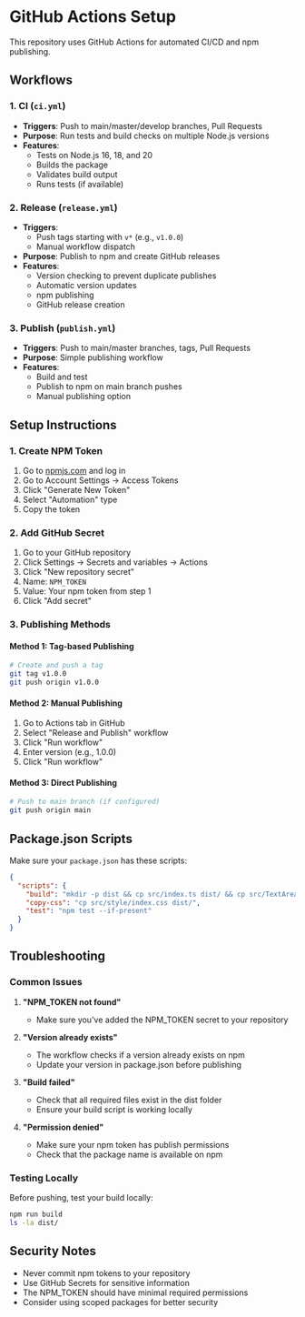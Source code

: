 # GitHub Actions Setup

This repository uses GitHub Actions for automated CI/CD and npm publishing.

## Workflows

### 1. CI (`ci.yml`)
- **Triggers**: Push to main/master/develop branches, Pull Requests
- **Purpose**: Run tests and build checks on multiple Node.js versions
- **Features**:
  - Tests on Node.js 16, 18, and 20
  - Builds the package
  - Validates build output
  - Runs tests (if available)

### 2. Release (`release.yml`)
- **Triggers**: 
  - Push tags starting with `v*` (e.g., `v1.0.0`)
  - Manual workflow dispatch
- **Purpose**: Publish to npm and create GitHub releases
- **Features**:
  - Version checking to prevent duplicate publishes
  - Automatic version updates
  - npm publishing
  - GitHub release creation

### 3. Publish (`publish.yml`)
- **Triggers**: Push to main/master branches, tags, Pull Requests
- **Purpose**: Simple publishing workflow
- **Features**:
  - Build and test
  - Publish to npm on main branch pushes
  - Manual publishing option

## Setup Instructions

### 1. Create NPM Token
1. Go to [npmjs.com](https://www.npmjs.com) and log in
2. Go to Account Settings → Access Tokens
3. Click "Generate New Token"
4. Select "Automation" type
5. Copy the token

### 2. Add GitHub Secret
1. Go to your GitHub repository
2. Click Settings → Secrets and variables → Actions
3. Click "New repository secret"
4. Name: `NPM_TOKEN`
5. Value: Your npm token from step 1
6. Click "Add secret"

### 3. Publishing Methods

#### Method 1: Tag-based Publishing
```bash
# Create and push a tag
git tag v1.0.0
git push origin v1.0.0
```

#### Method 2: Manual Publishing
1. Go to Actions tab in GitHub
2. Select "Release and Publish" workflow
3. Click "Run workflow"
4. Enter version (e.g., 1.0.0)
5. Click "Run workflow"

#### Method 3: Direct Publishing
```bash
# Push to main branch (if configured)
git push origin main
```

## Package.json Scripts

Make sure your `package.json` has these scripts:
```json
{
  "scripts": {
    "build": "mkdir -p dist && cp src/index.ts dist/ && cp src/TextAreaBox.tsx dist/ && cp src/types.ts dist/ && npm run copy-css",
    "copy-css": "cp src/style/index.css dist/",
    "test": "npm test --if-present"
  }
}
```

## Troubleshooting

### Common Issues

1. **"NPM_TOKEN not found"**
   - Make sure you've added the NPM_TOKEN secret to your repository

2. **"Version already exists"**
   - The workflow checks if a version already exists on npm
   - Update your version in package.json before publishing

3. **"Build failed"**
   - Check that all required files exist in the dist folder
   - Ensure your build script is working locally

4. **"Permission denied"**
   - Make sure your npm token has publish permissions
   - Check that the package name is available on npm

### Testing Locally

Before pushing, test your build locally:
```bash
npm run build
ls -la dist/
```

## Security Notes

- Never commit npm tokens to your repository
- Use GitHub Secrets for sensitive information
- The NPM_TOKEN should have minimal required permissions
- Consider using scoped packages for better security
